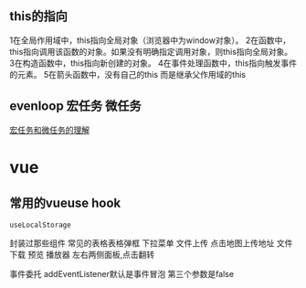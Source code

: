 <!--
 * @Descripttion: 
 * @version: 
 * @Author: zl
 * @Date: 2023-03-09 16:02:50
 * @LastEditors: zl
 * @LastEditTime: 2023-03-21 10:22:12
-->
## this的指向
1在全局作用域中，this指向全局对象（浏览器中为window对象）。
2在函数中，this指向调用该函数的对象。如果没有明确指定调用对象，则this指向全局对象。
3在构造函数中，this指向新创建的对象。
4在事件处理函数中，this指向触发事件的元素。
5在箭头函数中，没有自己的this 而是继承父作用域的this

## evenloop 宏任务 微任务
[宏任务和微任务的理解](https://juejin.cn/post/7103679289245040653)


# vue

## 常用的vueuse hook
`useLocalStorage`

封装过那些组件
常见的表格表格弹框 下拉菜单 文件上传 点击地图上传地址  文件下载 预览 播放器
左右两侧面板,点击翻转



事件委托
addEventListener默认是事件冒泡 第三个参数是false

